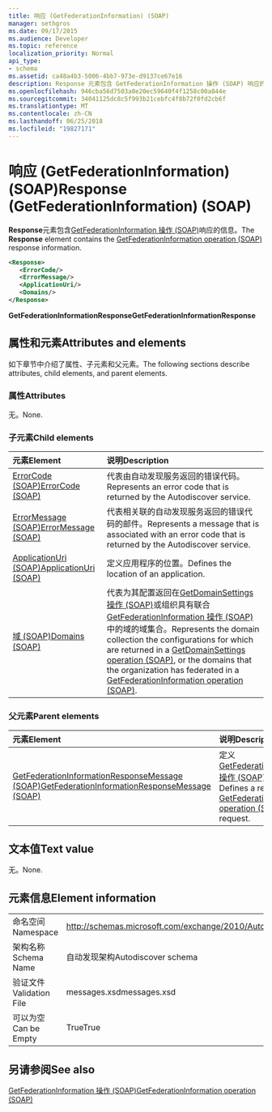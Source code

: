 ```yaml
---
title: 响应 (GetFederationInformation) (SOAP)
manager: sethgros
ms.date: 09/17/2015
ms.audience: Developer
ms.topic: reference
localization_priority: Normal
api_type:
- schema
ms.assetid: ca48a4b3-5006-4bb7-973e-d9137ce67e16
description: Response 元素包含 GetFederationInformation 操作 (SOAP) 响应的信息。
ms.openlocfilehash: 946cba56d7503a0e20ec59640f4f1258c00a844e
ms.sourcegitcommit: 34041125dc8c5f993b21cebfc4f8b72f0fd2cb6f
ms.translationtype: MT
ms.contentlocale: zh-CN
ms.lasthandoff: 06/25/2018
ms.locfileid: "19827171"
---
```

# <a name="response-getfederationinformation-soap"></a><span data-ttu-id="f168b-103">响应 (GetFederationInformation) (SOAP)</span><span class="sxs-lookup"><span data-stu-id="f168b-103">Response (GetFederationInformation) (SOAP)</span></span>

<span data-ttu-id="f168b-104">**Response**元素包含[GetFederationInformation 操作 (SOAP)](getfederationinformation-operation-soap.md)响应的信息。</span><span class="sxs-lookup"><span data-stu-id="f168b-104">The **Response** element contains the [GetFederationInformation operation (SOAP)](getfederationinformation-operation-soap.md) response information.</span></span> 
  
```XML
<Response>
   <ErrorCode/>
   <ErrorMessage/>
   <ApplicationUri/>
   <Domains/>
</Response>
```

 <span data-ttu-id="f168b-105">**GetFederationInformationResponse**</span><span class="sxs-lookup"><span data-stu-id="f168b-105">**GetFederationInformationResponse**</span></span>
## <a name="attributes-and-elements"></a><span data-ttu-id="f168b-106">属性和元素</span><span class="sxs-lookup"><span data-stu-id="f168b-106">Attributes and elements</span></span>

<span data-ttu-id="f168b-107">如下章节中介绍了属性、子元素和父元素。</span><span class="sxs-lookup"><span data-stu-id="f168b-107">The following sections describe attributes, child elements, and parent elements.</span></span>
  
### <a name="attributes"></a><span data-ttu-id="f168b-108">属性</span><span class="sxs-lookup"><span data-stu-id="f168b-108">Attributes</span></span>

<span data-ttu-id="f168b-109">无。</span><span class="sxs-lookup"><span data-stu-id="f168b-109">None.</span></span>
  
### <a name="child-elements"></a><span data-ttu-id="f168b-110">子元素</span><span class="sxs-lookup"><span data-stu-id="f168b-110">Child elements</span></span>

|<span data-ttu-id="f168b-111">**元素**</span><span class="sxs-lookup"><span data-stu-id="f168b-111">**Element**</span></span>|<span data-ttu-id="f168b-112">**说明**</span><span class="sxs-lookup"><span data-stu-id="f168b-112">**Description**</span></span>|
|:-----|:-----|
|[<span data-ttu-id="f168b-113">ErrorCode (SOAP)</span><span class="sxs-lookup"><span data-stu-id="f168b-113">ErrorCode (SOAP)</span></span>](errorcode-soap.md) <br/> |<span data-ttu-id="f168b-114">代表由自动发现服务返回的错误代码。</span><span class="sxs-lookup"><span data-stu-id="f168b-114">Represents an error code that is returned by the Autodiscover service.</span></span>  <br/> |
|[<span data-ttu-id="f168b-115">ErrorMessage (SOAP)</span><span class="sxs-lookup"><span data-stu-id="f168b-115">ErrorMessage (SOAP)</span></span>](errormessage-soap.md) <br/> |<span data-ttu-id="f168b-116">代表相关联的自动发现服务返回的错误代码的邮件。</span><span class="sxs-lookup"><span data-stu-id="f168b-116">Represents a message that is associated with an error code that is returned by the Autodiscover service.</span></span>  <br/> |
|[<span data-ttu-id="f168b-117">ApplicationUri (SOAP)</span><span class="sxs-lookup"><span data-stu-id="f168b-117">ApplicationUri (SOAP)</span></span>](applicationuri-soap.md) <br/> |<span data-ttu-id="f168b-118">定义应用程序的位置。</span><span class="sxs-lookup"><span data-stu-id="f168b-118">Defines the location of an application.</span></span>  <br/> |
|[<span data-ttu-id="f168b-119">域 (SOAP)</span><span class="sxs-lookup"><span data-stu-id="f168b-119">Domains (SOAP)</span></span>](domains-soap.md) <br/> |<span data-ttu-id="f168b-120">代表为其配置返回在[GetDomainSettings 操作 (SOAP)](getdomainsettings-operation-soap.md)或组织具有联合[GetFederationInformation 操作 (SOAP)](getfederationinformation-operation-soap.md)中的域的域集合。</span><span class="sxs-lookup"><span data-stu-id="f168b-120">Represents the domain collection the configurations for which are returned in a [GetDomainSettings operation (SOAP)](getdomainsettings-operation-soap.md), or the domains that the organization has federated in a [GetFederationInformation operation (SOAP)](getfederationinformation-operation-soap.md).</span></span>  <br/> |
   
### <a name="parent-elements"></a><span data-ttu-id="f168b-121">父元素</span><span class="sxs-lookup"><span data-stu-id="f168b-121">Parent elements</span></span>

|<span data-ttu-id="f168b-122">**元素**</span><span class="sxs-lookup"><span data-stu-id="f168b-122">**Element**</span></span>|<span data-ttu-id="f168b-123">**说明**</span><span class="sxs-lookup"><span data-stu-id="f168b-123">**Description**</span></span>|
|:-----|:-----|
|[<span data-ttu-id="f168b-124">GetFederationInformationResponseMessage (SOAP)</span><span class="sxs-lookup"><span data-stu-id="f168b-124">GetFederationInformationResponseMessage (SOAP)</span></span>](getfederationinformationresponsemessage-soap.md) <br/> |<span data-ttu-id="f168b-125">定义[GetFederationInformation 操作 (SOAP)](getfederationinformation-operation-soap.md)请求的响应。</span><span class="sxs-lookup"><span data-stu-id="f168b-125">Defines a response to a [GetFederationInformation operation (SOAP)](getfederationinformation-operation-soap.md) request.</span></span>  <br/> |
   
## <a name="text-value"></a><span data-ttu-id="f168b-126">文本值</span><span class="sxs-lookup"><span data-stu-id="f168b-126">Text value</span></span>

<span data-ttu-id="f168b-127">无。</span><span class="sxs-lookup"><span data-stu-id="f168b-127">None.</span></span>
  
## <a name="element-information"></a><span data-ttu-id="f168b-128">元素信息</span><span class="sxs-lookup"><span data-stu-id="f168b-128">Element information</span></span>

|||
|:-----|:-----|
|<span data-ttu-id="f168b-129">命名空间</span><span class="sxs-lookup"><span data-stu-id="f168b-129">Namespace</span></span>  <br/> |http://schemas.microsoft.com/exchange/2010/Autodiscover  <br/> |
|<span data-ttu-id="f168b-130">架构名称</span><span class="sxs-lookup"><span data-stu-id="f168b-130">Schema Name</span></span>  <br/> |<span data-ttu-id="f168b-131">自动发现架构</span><span class="sxs-lookup"><span data-stu-id="f168b-131">Autodiscover schema</span></span>  <br/> |
|<span data-ttu-id="f168b-132">验证文件</span><span class="sxs-lookup"><span data-stu-id="f168b-132">Validation File</span></span>  <br/> |<span data-ttu-id="f168b-133">messages.xsd</span><span class="sxs-lookup"><span data-stu-id="f168b-133">messages.xsd</span></span>  <br/> |
|<span data-ttu-id="f168b-134">可以为空</span><span class="sxs-lookup"><span data-stu-id="f168b-134">Can be Empty</span></span>  <br/> |<span data-ttu-id="f168b-135">True</span><span class="sxs-lookup"><span data-stu-id="f168b-135">True</span></span>  <br/> |
   
## <a name="see-also"></a><span data-ttu-id="f168b-136">另请参阅</span><span class="sxs-lookup"><span data-stu-id="f168b-136">See also</span></span>



[<span data-ttu-id="f168b-137">GetFederationInformation 操作 (SOAP)</span><span class="sxs-lookup"><span data-stu-id="f168b-137">GetFederationInformation operation (SOAP)</span></span>](getfederationinformation-operation-soap.md)

